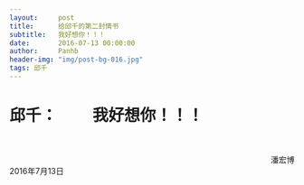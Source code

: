 ```yaml
---
layout:     post
title:      给邱千的第二封情书
subtitle:   我好想你！！！
date:       2016-07-13 00:00:00
author:     Panhb
header-img: "img/post-bg-016.jpg"
tags: 邱千
---
```


邱千：
　　我好想你！！！        
=
	　　　

　　　　　　　　　　　　　　　　　　　　　　　　　　　　　　　　　潘宏博　
　　　　　　　　　　　　　　　　　　　　　　　　　　　　　　2016年7月13日
